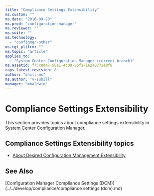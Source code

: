 ```yaml
---
title: "Compliance Settings Extensibility"
ms.custom: ""
ms.date: "2016-09-20"
ms.prod: "configuration-manager"
ms.reviewer: ""
ms.suite: ""
ms.technology: 
  - "configmgr-other"
ms.tgt_pltfrm: ""
ms.topic: "article"
applies_to: 
  - "System Center Configuration Manager (current branch)"
ms.assetid: f75c8da7-58e1-4c09-86f1-162a8772e8f8
caps.latest.revision: 8
author: "shill-ms"
ms.author: "v-suhill"
manager: "mbaldwin"
---
```

# Compliance Settings Extensibility
This section provides topics about compliance settings extensibility in System Center Configuration Manager.  
  
## Compliance Settings Extensibility topics  
  
-   [About Desired Configuration Management Extensibility](../../develop/compliance/about-compliance-settings--dcm--extensibility.md)  
  
## See Also  
 [Configuration Manager Compliance Settings (DCM)](../../develop/compliance/compliance settings (dcm).md)